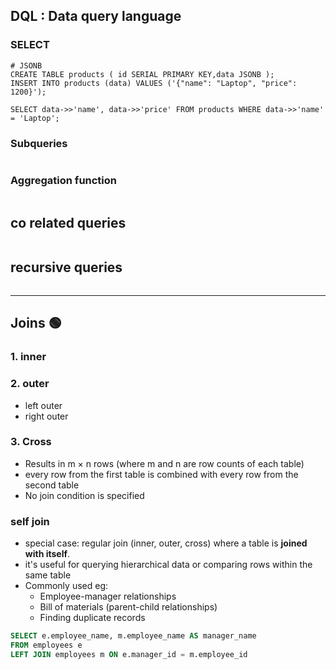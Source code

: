 ## DQL : Data query language
###  SELECT
```
# JSONB
CREATE TABLE products ( id SERIAL PRIMARY KEY,data JSONB );
INSERT INTO products (data) VALUES ('{"name": "Laptop", "price": 1200}');

SELECT data->>'name', data->>'price' FROM products WHERE data->>'name' = 'Laptop';

```

###  Subqueries
```
```

###  Aggregation function
```
```

## co related queries
```
```

## recursive queries
```
```

---
## Joins 🟢
### 1. inner
### 2. outer
- left outer
- right outer

### 3. Cross
- Results in m × n rows (where m and n are row counts of each table)
- every row from the first table is combined with every row from the second table
- No join condition is specified

### self join
- special case: regular join (inner, outer, cross) where a table is **joined with itself**.
- it's useful for querying hierarchical data or comparing rows within the same table
- Commonly used eg:
    - Employee-manager relationships
    - Bill of materials (parent-child relationships)
    - Finding duplicate records
```SQL
SELECT e.employee_name, m.employee_name AS manager_name
FROM employees e
LEFT JOIN employees m ON e.manager_id = m.employee_id
```